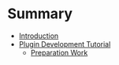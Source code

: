 # Summary

* [Introduction](README.md)
* [Plugin Development Tutorial](/tutorial/plugin_development.md)
    * [Preparation Work](/tutorial/chapter_1/chapter_1.md)